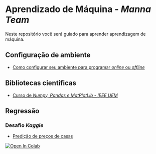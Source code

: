 # Aprendizado de Máquina - _Manna Team_

Neste repositório você será guiado para aprender aprendizagem de máquina.

## Configuração de ambiente

* [Como configurar seu ambiente para programar _online_ ou _offline_](https://github.com/mannalab/MachineLearning/blob/main/Ambiente%20de%20trabalho/Ambiente.md)

## Bibliotecas cientificas

* [Curso de _Numpy, Pandas e MatPlotLib_ - _IEEE UEM_](https://colab.research.google.com/drive/1NaddyWAeJwOo0iFFbLYL2u64J9PD9dRJ?usp=sharing)

## Regressão

### Desafio _Kaggle_

* [Predição de preços de casas](https://www.kaggle.com/c/house-prices-advanced-regression-techniques)

[![Open In Colab](https://colab.research.google.com/assets/colab-badge.svg)](https://colab.research.google.com/drive/1EOKP1UJ1ZAVzjUIaUP6t61dE84sJj3nO?usp=sharing)
